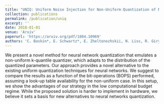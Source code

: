 ```yaml
---
title: "UNIQ: Uniform Noise Injection for Non-Uniform Quantization of Neural Networks"
collection: publications
permalink: /publication/uniq
excerpt: ''
date: 2018-01-01
venue: 'Arxiv'
paperurl: 'https://arxiv.org/pdf/1804.10969'
authors: 'C. Baskin*, E. Schwartz*, E. Zheltonozhskii, N. Liss, R. Giryes, A. M. Bronstein and A. Mendelson'
---
```

We present a novel method for neural network quantization that emulates a non-uniform k-quantile quantizer, which adapts to the distribution of the quantized parameters. Our approach provides a novel alternative to the existing uniform quantization techniques for neural networks. We suggest to compare the results as a function of the bit-operations (BOPS) performed, assuming a look-up table availability for the non-uniform case. In this setup, we show the advantages of our strategy in the low computational budget regime. While the proposed solution is harder to implement in hardware, we believe it sets a basis for new alternatives to neural networks quantization.